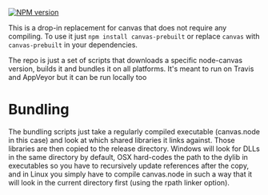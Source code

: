 [![NPM version](https://badge.fury.io/js/canvas-prebuilt.svg)](http://badge.fury.io/js/canvas-prebuilt)

This is a drop-in replacement for canvas that does not require any compiling. To use it
just `npm install canvas-prebuilt` or replace `canvas` with `canvas-prebuilt` in your
dependencies.

The repo is just a set of scripts that downloads a specific node-canvas version, builds it
and bundles it on all platforms. It's meant to run on Travis and AppVeyor but it can
be run locally too

# Bundling

The bundling scripts just take a regularly compiled executable (canvas.node in this case)
and look at which shared libraries it links against. Those libraries are then copied to the release
directory. Windows will look for DLLs in the same directory by default, OSX hard-codes the
path to the dylib in executables so you have to recursively update references after the copy,
and in Linux you simply have to compile canvas.node in such a way that it will look in the
current directory first (using the rpath linker option).


